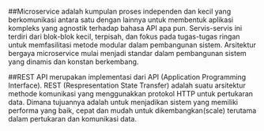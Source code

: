 ##Microservice adalah 
kumpulan proses independen dan kecil yang berkomunikasi antara satu dengan lainnya untuk membentuk aplikasi kompleks yang agnostik terhadap bahasa API apa pun. Servis-servis ini terdiri dari blok-blok kecil, terpisah, dan fokus pada tugas-tugas ringan untuk memfasilitasi metode modular dalam pembangunan sistem. Arsitektur bergaya microservice mulai menjadi standar dalam pembangunan sistem yang dinamis dan konstan berkembang.

##REST API merupakan 
implementasi dari API (Application Programming Interface). REST (Respresentation State Transfer) adalah suatu arsitektur methode komunikasi yang menggunakkan protokol HTTP untuk pertukaran data. Dimana tujuannya adalah untuk menjadikan sistem yang memiliki performa yang baik, cepat dan mudah untuk dikembangkan(scale) terutama dalam pertukaran dan komunikasi data.